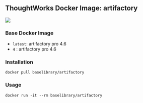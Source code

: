 ## ThoughtWorks Docker Image: artifactory

[![](http://dockeri.co/image/baselibrary/artifactory)](https://registry.hub.docker.com/u/baselibrary/artifactory/)

### Base Docker Image

* `latest`: artifactory pro 4.6
* `4`     : artifactory pro 4.6

### Installation

    docker pull baselibrary/artifactory

### Usage

    docker run -it --rm baselibrary/artifactory
